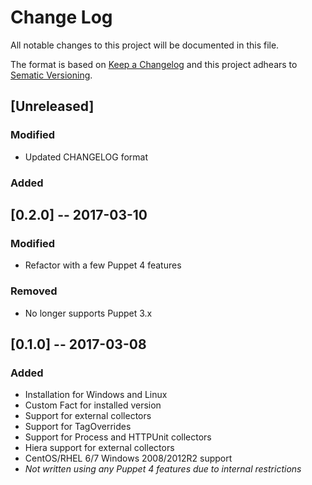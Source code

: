 # Change Log
All notable changes to this project will be documented in this file.

The format is based on [Keep a Changelog](http://keepachangelog.com/) and this
project adhears to [Sematic Versioning](http://semver.org/).

## [Unreleased]
### Modified
- Updated CHANGELOG format

### Added


## [0.2.0] -- 2017-03-10
### Modified
- Refactor with a few Puppet 4 features

### Removed
- No longer supports Puppet 3.x

## [0.1.0] -- 2017-03-08
### Added
- Installation for Windows and Linux
- Custom Fact for installed version
- Support for external collectors
- Support for TagOverrides
- Support for Process and HTTPUnit collectors
- Hiera support for external collectors
- CentOS/RHEL 6/7 Windows 2008/2012R2 support
- *Not written using any Puppet 4 features due to internal restrictions*
